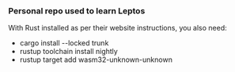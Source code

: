 ### Personal repo used to learn Leptos

With Rust installed as per their website instructions, you also need:
- cargo install --locked trunk
- rustup toolchain install nightly
- rustup target add wasm32-unknown-unknown
